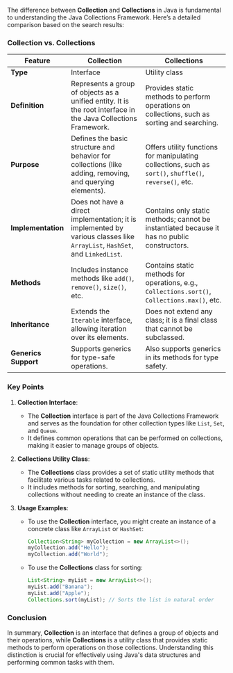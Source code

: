 The difference between **Collection** and **Collections** in Java is fundamental to understanding the Java Collections Framework. Here’s a detailed comparison based on the search results:

### Collection vs. Collections

| Feature                     | Collection                                      | Collections                                     |
|-----------------------------|-------------------------------------------------|------------------------------------------------|
| **Type**                    | Interface                                       | Utility class                                   |
| **Definition**              | Represents a group of objects as a unified entity. It is the root interface in the Java Collections Framework. | Provides static methods to perform operations on collections, such as sorting and searching. |
| **Purpose**                 | Defines the basic structure and behavior for collections (like adding, removing, and querying elements). | Offers utility functions for manipulating collections, such as `sort()`, `shuffle()`, `reverse()`, etc. |
| **Implementation**          | Does not have a direct implementation; it is implemented by various classes like `ArrayList`, `HashSet`, and `LinkedList`. | Contains only static methods; cannot be instantiated because it has no public constructors. |
| **Methods**                 | Includes instance methods like `add()`, `remove()`, `size()`, etc. | Contains static methods for operations, e.g., `Collections.sort()`, `Collections.max()`, etc. |
| **Inheritance**             | Extends the `Iterable` interface, allowing iteration over its elements. | Does not extend any class; it is a final class that cannot be subclassed. |
| **Generics Support**        | Supports generics for type-safe operations.    | Also supports generics in its methods for type safety. |

### Key Points

1. **Collection Interface**:
    - The **Collection** interface is part of the Java Collections Framework and serves as the foundation for other collection types like `List`, `Set`, and `Queue`.
    - It defines common operations that can be performed on collections, making it easier to manage groups of objects.

2. **Collections Utility Class**:
    - The **Collections** class provides a set of static utility methods that facilitate various tasks related to collections.
    - It includes methods for sorting, searching, and manipulating collections without needing to create an instance of the class.

3. **Usage Examples**:
    - To use the **Collection** interface, you might create an instance of a concrete class like `ArrayList` or `HashSet`:
      ```java
      Collection<String> myCollection = new ArrayList<>();
      myCollection.add("Hello");
      myCollection.add("World");
      ```

    - To use the **Collections** class for sorting:
      ```java
      List<String> myList = new ArrayList<>();
      myList.add("Banana");
      myList.add("Apple");
      Collections.sort(myList); // Sorts the list in natural order
      ```

### Conclusion

In summary, **Collection** is an interface that defines a group of objects and their operations, while **Collections** is a utility class that provides static methods to perform operations on those collections. Understanding this distinction is crucial for effectively using Java's data structures and performing common tasks with them.

